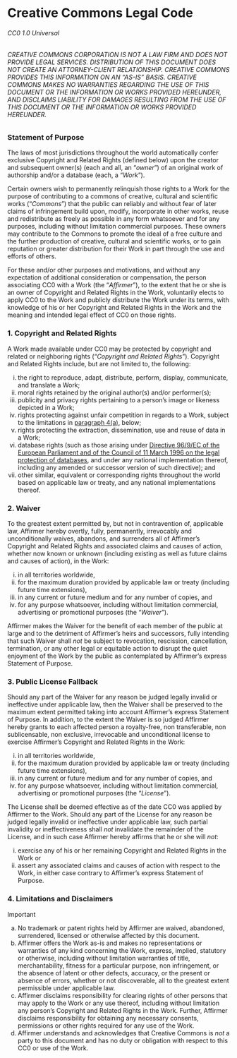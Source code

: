 <!-- SPDX-License-Identifier: CC0-1.0 -->

# Creative Commons Legal Code

###### CC0 1.0 Universal

<h6>
  CREATIVE COMMONS CORPORATION IS <em>NOT</em> A LAW FIRM AND DOES NOT PROVIDE LEGAL SERVICES.
  DISTRIBUTION OF THIS DOCUMENT DOES NOT CREATE AN ATTORNEY-CLIENT RELATIONSHIP.
  CREATIVE COMMONS PROVIDES THIS INFORMATION ON AN “<em>AS-IS</em>” BASIS.
  CREATIVE COMMONS MAKES NO WARRANTIES REGARDING THE USE OF THIS DOCUMENT OR THE INFORMATION OR WORKS PROVIDED HEREUNDER, AND DISCLAIMS LIABILITY FOR DAMAGES RESULTING FROM THE USE OF THIS DOCUMENT OR THE INFORMATION OR WORKS PROVIDED HEREUNDER.
</h6>

### Statement of Purpose

The laws of most jurisdictions throughout the world automatically confer exclusive Copyright and Related Rights (defined below) upon the creator and subsequent owner(s) (each and all, an “_owner_”) of an original work of authorship and/or a database (each, a “_Work_”).

Certain owners wish to permanently relinquish those rights to a Work for the purpose of contributing to a commons of creative, cultural and scientific works (“_Commons_”) that the public can reliably and without fear of later claims of infringement build upon, modify, incorporate in other works, reuse and redistribute as freely as possible in any form whatsoever and for any purposes, including without limitation commercial purposes.
These owners may contribute to the Commons to promote the ideal of a free culture and the further production of creative, cultural and scientific works, or to gain reputation or greater distribution for their Work in part through the use and efforts of others.

For these and/or other purposes and motivations, and without any expectation of additional consideration or compensation, the person associating CC0 with a Work (the “_Affirmer_”), to the extent that he or she is an owner of Copyright and Related Rights in the Work, voluntarily elects to apply CC0 to the Work and publicly distribute the Work under its terms, with knowledge of his or her Copyright and Related Rights in the Work and the meaning and intended legal effect of CC0 on those rights.

### 1. Copyright and Related Rights

A Work made available under CC0 may be protected by copyright and related or neighboring rights (“_Copyright and Related Rights_”).
Copyright and Related Rights include, but are not limited to, the following:

<ol type="i">
  <li>the right to reproduce, adapt, distribute, perform, display, communicate, and translate a Work;</li>
  <li>moral rights retained by the original author(s) and/or performer(s);</li>
  <li>publicity and privacy rights pertaining to a person’s image or likeness depicted in a Work;</li>
  <li>rights protecting against unfair competition in regards to a Work, subject to the limitations in <a href="#4-limitations-and-disclaimers">paragraph 4(a)</a>, below;</li>
  <li>rights protecting the extraction, dissemination, use and reuse of data in a Work;</li>
  <li>database rights (such as those arising under <a href="https://eur-lex.europa.eu/legal-content/EN/TXT/HTML/?uri=CELEX:31996L0009">Directive 96/9/EC of the European Parliament and of the Council of 11 March 1996 on the legal protection of databases</a>, and under any national implementation thereof, including any amended or successor version of such directive); and</li>
  <li>other similar, equivalent or corresponding rights throughout the world based on applicable law or treaty, and any national implementations thereof.</li>
</ol>

### 2. Waiver

To the greatest extent permitted by, but not in contravention of, applicable law, Affirmer hereby overtly, fully, permanently, irrevocably and unconditionally waives, abandons, and surrenders all of Affirmer’s Copyright and Related Rights and associated claims and causes of action, whether now known or unknown (including existing as well as future claims and causes of action), in the Work:

<ol type="i">
  <li>in all territories worldwide,</li>
  <li>for the maximum duration provided by applicable law or treaty (including future time extensions),</li>
  <li>in any current or future medium and for any number of copies, and</li>
  <li>for any purpose whatsoever, including without limitation commercial, advertising or promotional purposes (the “<em>Waiver</em>”).</li>
</ol>

Affirmer makes the Waiver for the benefit of each member of the public at large and to the detriment of Affirmer’s heirs and successors, fully intending that such Waiver shall _not_ be subject to revocation, rescission, cancellation, termination, or any other legal or equitable action to disrupt the quiet enjoyment of the Work by the public as contemplated by Affirmer’s express Statement of Purpose.

### 3. Public License Fallback

Should any part of the Waiver for any reason be judged legally invalid or ineffective under applicable law, then the Waiver shall be preserved to the maximum extent permitted taking into account Affirmer’s express Statement of Purpose.
In addition, to the extent the Waiver is so judged Affirmer hereby grants to each affected person a royalty-free, non transferable, non sublicensable, non exclusive, irrevocable and unconditional license to exercise Affirmer’s Copyright and Related Rights in the Work:

<ol type="i">
  <li>in all territories worldwide,</li>
  <li>for the maximum duration provided by applicable law or treaty (including future time extensions),</li>
  <li>in any current or future medium and for any number of copies, and</li>
  <li>for any purpose whatsoever, including without limitation commercial, advertising or promotional purposes (the “<em>License</em>”).</li>
</ol>

The License shall be deemed effective as of the date CC0 was applied by Affirmer to the Work.
Should any part of the License for any reason be judged legally invalid or ineffective under applicable law, such partial invalidity or ineffectiveness shall _not_ invalidate the remainder of the License, and in such case Affirmer hereby affirms that he or she will _not_:

<ol type="i">
  <li>exercise any of his or her remaining Copyright and Related Rights in the Work or</li>
  <li>assert any associated claims and causes of action with respect to the Work, in either case contrary to Affirmer’s express Statement of Purpose.</li>
</ol>

### 4. Limitations and Disclaimers

> [!IMPORTANT]
> <ol type="a">
>  <li>No trademark or patent rights held by Affirmer are waived, abandoned, surrendered, licensed or otherwise affected by this document.</li>
>  <li>Affirmer offers the Work as-is and makes no representations or warranties of any kind concerning the Work, express, implied, statutory or otherwise, including without limitation warranties of title, merchantability, fitness for a particular purpose, non infringement, or the absence of latent or other defects, accuracy, or the present or absence of errors, whether or not discoverable, all to the greatest extent permissible under applicable law.</li>
>  <li>Affirmer disclaims responsibility for clearing rights of other persons that may apply to the Work or any use thereof, including without limitation any person’s Copyright and Related Rights in the Work. Further, Affirmer disclaims responsibility for obtaining any necessary consents, permissions or other rights required for any use of the Work.</li>
>  <li>Affirmer understands and acknowledges that Creative Commons is <em>not</em> a party to this document and has no duty or obligation with respect to this CC0 or use of the Work.</li>
> </ol>

